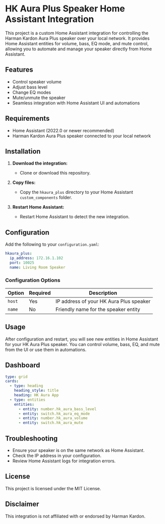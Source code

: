 # HK Aura Plus Speaker Home Assistant Integration

This project is a custom Home Assistant integration for controlling the Harman Kardon Aura Plus speaker over your local network. It provides Home Assistant entities for volume, bass, EQ mode, and mute control, allowing you to automate and manage your speaker directly from Home Assistant.

## Features

- Control speaker volume
- Adjust bass level
- Change EQ modes
- Mute/unmute the speaker
- Seamless integration with Home Assistant UI and automations

## Requirements

- Home Assistant (2022.0 or newer recommended)
- Harman Kardon Aura Plus speaker connected to your local network

## Installation

1. **Download the integration:**
    - Clone or download this repository.

2. **Copy files:**
    - Copy the `hkaura_plus` directory to your Home Assistant `custom_components` folder.

3. **Restart Home Assistant:**
    - Restart Home Assistant to detect the new integration.

## Configuration

Add the following to your `configuration.yaml`:

```yaml
hkaura_plus:
  ip_address: 172.16.1.102
  port: 10025
  name: Living Room Speaker
```

### Configuration Options

| Option | Required | Description |
|--------|----------|-------------|
| `host` | Yes      | IP address of your HK Aura Plus speaker |
| `name` | No       | Friendly name for the speaker entity    |

## Usage

After configuration and restart, you will see new entities in Home Assistant for your HK Aura Plus speaker. You can control volume, bass, EQ, and mute from the UI or use them in automations.

## Dashboard 

```yaml
type: grid
cards:
  - type: heading
    heading_style: title
    heading: HK Aura App
  - type: entities
    entities:
      - entity: number.hk_aura_bass_level
      - entity: switch.hk_aura_eq_mode
      - entity: number.hk_aura_volume
      - entity: switch.hk_aura_mute
```

## Troubleshooting

- Ensure your speaker is on the same network as Home Assistant.
- Check the IP address in your configuration.
- Review Home Assistant logs for integration errors.

## License

This project is licensed under the MIT License.

## Disclaimer

This integration is not affiliated with or endorsed by Harman Kardon.

